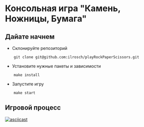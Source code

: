 # Консольная игра "Камень, Ножницы, Бумага"

## Дайате начнем

- Склонируйте репозиторий

```console
    git clone git@github.com:ilrosch/playRockPaperScissors.git
```

- Установите нужные пакеты и зависимости

```console
    make install
```

- Запустите игру

```console
    make start
```

## Игровой процесс

[![asciicast](https://asciinema.org/a/WYV6bqIe6Zm3F4NxSMANamUz9.svg)](https://asciinema.org/a/WYV6bqIe6Zm3F4NxSMANamUz9)
